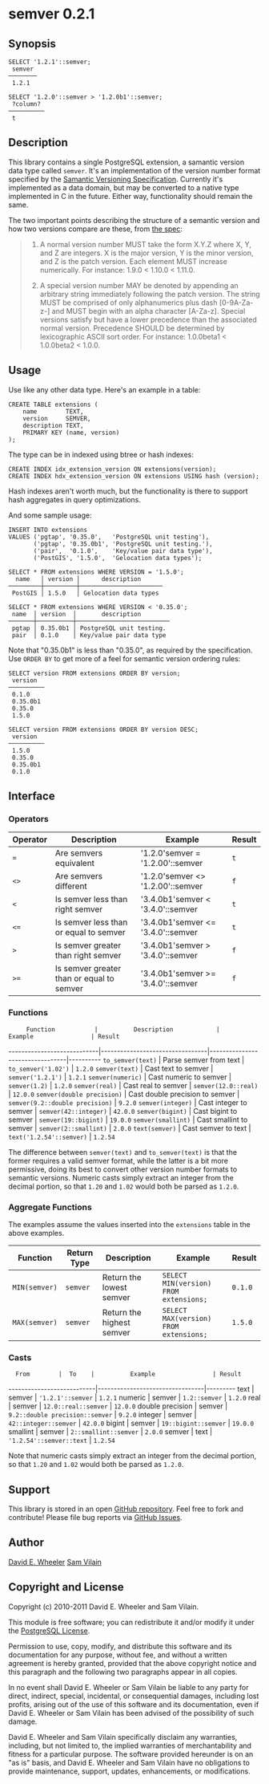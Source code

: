 semver 0.2.1
============

Synopsis
--------

    SELECT '1.2.1'::semver;
     semver    
    ────────
     1.2.1

    SELECT '1.2.0'::semver > '1.2.0b1'::semver;
     ?column?
    ──────────
     t
    
Description
-----------

This library contains a single PostgreSQL extension, a samantic version data
type called `semver`. It's an implementation of the version number format
specified by the [Samantic Versioning Specification](http://semver.org/).
Currently it's implemented as a data domain, but may be converted to a native
type implemented in C in the future. Either way, functionality should remain
the same.

The two important points describing the structure of a semantic version and
how two versions compare are these, from [the spec](http://semver.org/):

> 1. A normal version number MUST take the form X.Y.Z where X, Y, and
> Z are integers. X is the major version, Y is the minor version, and
> Z is the patch version. Each element MUST increase numerically. For
> instance: 1.9.0 < 1.10.0 < 1.11.0.
>
> 2. A special version number MAY be denoted by appending an arbitrary
> string immediately following the patch version. The string MUST
> be comprised of only alphanumerics plus dash [0-9A-Za-z-] and
> MUST begin with an alpha character [A-Za-z]. Special versions
> satisfy but have a lower precedence than the associated normal
> version. Precedence SHOULD be determined by lexicographic ASCII sort
> order. For instance: 1.0.0beta1 < 1.0.0beta2 < 1.0.0.

Usage
-----

Use like any other data type. Here's an example in a table:

    CREATE TABLE extensions (
        name        TEXT,
        version     SEMVER,
        description TEXT,
        PRIMARY KEY (name, version)
    );

The type can be in indexed using btree or hash indexes:

    CREATE INDEX idx_extension_version ON extensions(version);
    CREATE INDEX hdx_extension_version ON extensions USING hash (version);

Hash indexes aren't worth much, but the functionality is there to support hash
aggregates in query optimizations.

And some sample usage:

    INSERT INTO extensions
    VALUES ('pgtap', '0.35.0',   'PostgreSQL unit testing'),
           ('pgtap', '0.35.0b1', 'PostgreSQL unit testing.'),
           ('pair',  '0.1.0',    'Key/value pair data type'),
           ('PostGIS', '1.5.0',  'Gelocation data types');

    SELECT * FROM extensions WHERE VERSION = '1.5.0';
      name   │ version │      description      
    ─────────┼─────────┼───────────────────────
     PostGIS │ 1.5.0   │ Gelocation data types

    SELECT * FROM extensions WHERE VERSION < '0.35.0';
     name  │ version  │       description        
    ───────┼──────────┼──────────────────────────
     pgtap │ 0.35.0b1 │ PostgreSQL unit testing.
     pair  │ 0.1.0    │ Key/value pair data type
    
Note that "0.35.0b1" is less than "0.35.0", as required by the specification.
Use `ORDER BY` to get more of a feel for semantic version ordering rules:

    SELECT version FROM extensions ORDER BY version;
     version  
    ──────────
     0.1.0
     0.35.0b1
     0.35.0
     1.5.0

    SELECT version FROM extensions ORDER BY version DESC;
     version  
    ──────────
     1.5.0
     0.35.0
     0.35.0b1
     0.1.0

Interface
---------

### Operators ###

 Operator |             Description                   | Example                            | Result
----------|-------------------------------------------|------------------------------------|--------
 `=`      | Are semvers equivalent                    | '1.2.0'semver = '1.2.00'::semver   | `t`
 `<>`     | Are semvers different                     | '1.2.0'semver <> '1.2.00'::semver  | `f`
 `<`      | Is semver less than right semver          | '3.4.0b1'semver < '3.4.0'::semver  | `t`
 `<=`     | Is semver less than or equal to semver    | '3.4.0b1'semver <= '3.4.0'::semver | `t`
 `>`      | Is semver greater than right semver       | '3.4.0b1'semver > '3.4.0'::semver  | `f`
 `>=`     | Is semver greater than or equal to semver | '3.4.0b1'semver >= '3.4.0'::semver | `f`

### Functions ###

         Function           |          Description            |          Example                | Result
----------------------------|---------------------------------|---------------------------------|----------
 `to_semver(text)`          | Parse semver from text          | `to_semver('1.02')`             | `1.2.0`
 `semver(text)`             | Cast text to semver             | `semver('1.2.1')`               | `1.2.1`
 `semver(numeric)`          | Cast numeric to semver          | `semver(1.2)`                   | `1.2.0`
 `semver(real)`             | Cast real to semver             | `semver(12.0::real)`            | `12.0.0`
 `semver(double precision)` | Cast double precision to semver | `semver(9.2::double precision)` | `9.2.0`
 `semver(integer)`          | Cast integer to semver          | `semver(42::integer)`           | `42.0.0`
 `semver(bigint)`           | Cast bigint to semver           | `semver(19::bigint)`            | `19.0.0`
 `semver(smallint)`         | Cast smallint to semver         | `semver(2::smallint)`           | `2.0.0`
 `text(semver)`             | Cast semver to text             | `text('1.2.54'::semver)`        | `1.2.54`

The difference between `semver(text)` and `to_semver(text)` is that the former
requires a valid semver format, while the latter is a bit more permissive,
doing its best to convert other version number formats to semantic versions.
Numeric casts simply extract an integer from the decimal portion, so that
`1.20` and `1.02` would both be parsed as `1.2.0`.

### Aggregate Functions ###

The examples assume the values inserted into the `extensions` table in the above examples.

   Function    | Return Type |        Description        |               Example                  | Result
---------------|-------------|---------------------------|----------------------------------------|--------
 `MIN(semver)` |  `semver`   | Return the lowest semver  | `SELECT MIN(version) FROM extensions;` | `0.1.0`
 `MAX(semver)` |  `semver`   | Return the highest semver | `SELECT MAX(version) FROM extensions;` | `1.5.0`

### Casts ###

      From        |  To    |          Example                | Result
---------------------------|---------------------------------|---------
 text             | semver | `'1.2.1'::semver`               | `1.2.1`
 numeric          | semver | `1.2::semver`                   | `1.2.0`
 real             | semver | `12.0::real::semver`            | `12.0.0`
 double precision | semver | `9.2::double precision::semver` | `9.2.0`
 integer          | semver | `42::integer::semver`           | `42.0.0`
 bigint           | semver | `19::bigint::semver`            | `19.0.0`
 smallint         | semver | `2::smallint::semver`           | `2.0.0`
 semver           | text   | `'1.2.54'::semver::text`        | `1.2.54`

Note that numeric casts simply extract an integer from the decimal portion, so that
`1.20` and `1.02` would both be parsed as `1.2.0`.

Support
-------

This library is stored in an open [GitHub
repository](http://github.com/theory/pg-semver). Feel free to fork and
contribute! Please file bug reports via [GitHub
Issues](http://github.com/theory/pg-semver/issues/).

Author
------

[David E. Wheeler](http://www.justatheory.com/)
[Sam Vilain](http://sam.vilain.net/)

Copyright and License
---------------------

Copyright (c) 2010-2011 David E. Wheeler and Sam Vilain.

This module is free software; you can redistribute it and/or modify it under
the [PostgreSQL License](http://www.opensource.org/licenses/postgresql).

Permission to use, copy, modify, and distribute this software and its
documentation for any purpose, without fee, and without a written agreement is
hereby granted, provided that the above copyright notice and this paragraph
and the following two paragraphs appear in all copies.

In no event shall David E. Wheeler or Sam Vilain be liable to any party for
direct, indirect, special, incidental, or consequential damages, including
lost profits, arising out of the use of this software and its documentation,
even if David E. Wheeler or Sam Vilain has been advised of the possibility of
such damage.

David E. Wheeler and Sam Vilain specifically disclaim any warranties,
including, but not limited to, the implied warranties of merchantability and
fitness for a particular purpose. The software provided hereunder is on an "as
is" basis, and David E. Wheeler and Sam Vilain have no obligations to provide
maintenance, support, updates, enhancements, or modifications.
